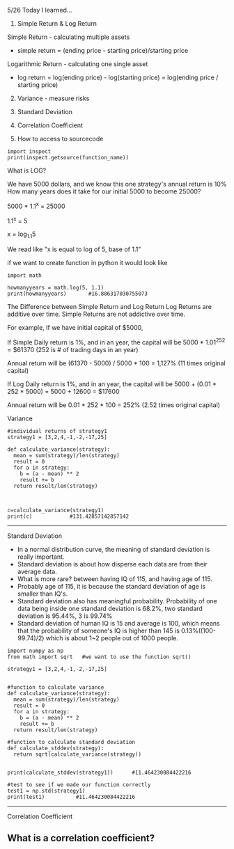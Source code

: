 5/26 Today I learned...

1. Simple Return & Log Return

Simple Return - calculating multiple assets
- simple return = (ending price - starting price)/starting price

Logarithmic Return - calculating one single asset
- log return = log(ending price) - log(starting price) = log(ending price / starting price)

2. Variance - measure risks

3. Standard Deviation



4. Correlation Coefficient


5. How to access to sourcecode

```
import inspect
print(inspect.getsource(function_name))
```


What is LOG?

We have 5000 dollars, and we know this one strategy's annual return is 10%
How many years does it take for our initial 5000 to become 25000?

5000 * 1.1<sup>x</sup> = 25000

1.1<sup>x</sup> = 5

x = log<sub>1.1</sub>5

We read like
"x is equal to log of 5, base of 1.1"

if we want to create function in python
it would look like

```
import math

howmanyyears = math.log(5, 1.1) 
print(howmanyyears)       #16.886317030755073
```

The Difference between Simple Return and Log Return
Log Returns are additive over time.
Simple Returns are not addictive over time.

For example,
If we have initial capital of $5000,

If Simple Daily return is 1%, and in an year, the capital will be 5000 * 1.01<sup>252</sup> = $61370 (252 is # of trading days in an year) 

Annual return will be (61370 - 5000) / 5000 * 100 =  1,127% (11 times original capital)

If Log Daily return is 1%, and in an year, the capital will be 5000 + (0.01 * 252 * 5000) = 5000 + 12600 = $17600

Annual return will be 0.01 * 252 * 100 = 252% (2.52 times original capital)


Variance
```
#individual returns of strategy1
strategy1 = [3,2,4,-1,-2,-17,25]

def calculate_variance(strategy):
  mean = sum(strategy)/len(strategy)
  result = 0
  for a in strategy:
    b = (a - mean) ** 2
    result += b
  return result/len(strategy) 



c=calculate_variance(strategy1)
print(c)            #131.42857142857142
```

---
Standard Deviation
- In a normal distribution curve, the meaning of standard deviation is really important.
- Standard deviation is about how disperse each data are from their average data.
- What is more rare? between having IQ of 115, and having age of 115.
- Probably age of 115, it is because the standard deviation of age is smaller than IQ's.
- Standard deviation also has meaningful probability. Probability of one data being inside one standard deviation is 68.2%, two standard deviation is 95.44%, 3 is 99.74%
- Standard deviation of human IQ is 15 and average is 100, which means that the probability of someone's IQ is higher than 145 is 0.13%((100-99.74)/2) which is about 1~2 people out of 1000 people.
```
import numpy as np
from math import sqrt   #we want to use the function sqrt()

strategy1 = [3,2,4,-1,-2,-17,25]


#function to calculate variance
def calculate_variance(strategy):
  mean = sum(strategy)/len(strategy)
  result = 0
  for a in strategy:
    b = (a - mean) ** 2
    result += b
  return result/len(strategy)

#function to calculate standard deviation
def calculate_stddev(strategy):
  return sqrt(calculate_variance(strategy))


print(calculate_stddev(strategy1))      #11.464230084422216

#test to see if we made our function correctly
test1 = np.std(strategy1)
print(test1)          #11.464230084422216

```
---
Correlation Coefficient

What is a correlation coefficient?
- 
```

```
